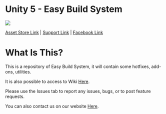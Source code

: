 # Unity 5 - Easy Build System

[![](https://gyazo.com/6ac23b9b88f2ddcaf90799cbb7e1f224.png)](https://www.assetstore.unity3d.com/#!/content/71391)

[Asset Store Link](https://www.assetstore.unity3d.com/#!/content/45394) | [Support Link](https://www.assetstore.unity3d.com/#!/content/45394) | [Facebook Link](https://www.facebook.com/AdsStudioQuebec/)

# What Is This?

This is a repository of Easy Build System, it will contain some hotfixes, add-ons, utilities.

It is also possible to access to Wiki [Here](https://github.com/).

Please use the Issues tab to report any issues, bugs, or to post feature requests.

You can also contact us on our website [Here](https://www.adsstudio12.net/).

